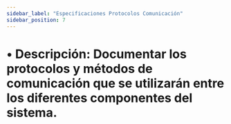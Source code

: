 ```yaml
---
sidebar_label: "Especificaciones Protocolos Comunicación"
sidebar_position: 7
---
```


# •	Descripción: Documentar los protocolos y métodos de comunicación que se utilizarán entre los diferentes componentes del sistema.

